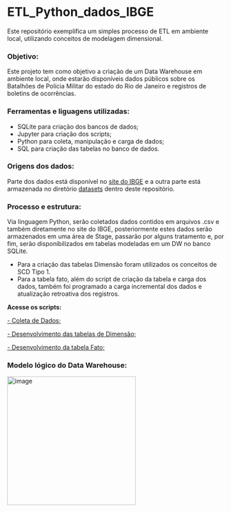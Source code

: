 # ETL_Python_dados_IBGE
Este repositório exemplifica um simples processo de ETL em ambiente local, utilizando conceitos de modelagem dimensional.

<h3>Objetivo:</h3>
Este projeto tem como objetivo a criação de um Data Warehouse em ambiente local, onde estarão disponíveis dados públicos sobre os Batalhões de Polícia Militar do estado do Rio de Janeiro e registros de boletins de ocorrências.

<h3>Ferramentas e liguagens utilizadas:</h3>

- SQLite para criação dos bancos de dados;
- Jupyter para criação dos scripts;
- Python para coleta, manipulação e carga de dados;
- SQL para criação das tabelas no banco de dados.

<h3>Origens dos dados:</h3>

Parte dos dados está disponível no <a href="https://www.ibge.gov.br/explica/codigos-dos-municipios.php#RJ">site do IBGE</a> e a outra parte está armazenada no diretório 
<a href="https://github.com/JevertonFlores/ETL_Python_dados_IBGE/tree/main/datasets">datasets</a> dentro deste repositório.

<h3>Processo e estrutura:</h3>

Via linguagem Python, serão coletados dados contidos em arquivos .csv e também diretamente no site do IBGE, posteriormente estes dados serão armazenados em uma área de Stage, passarão por alguns tratamento e, por fim, serão disponibilizados em tabelas modeladas em um DW no banco SQLite.
- Para a criação das tabelas Dimensão foram utilizados os conceitos de SCD Tipo 1.
- Para a tabela fato, além do script de criação da tabela e carga dos dados, também foi programado a carga incremental dos dados e atualização retroativa dos registros.

**Acesse os scripts:**

<a href="https://github.com/JevertonFlores/ETL_Python_dados_IBGE/tree/main/01.%20Coleta%20de%20Dados">- Coleta de Dados;</a>

<a href="https://github.com/JevertonFlores/ETL_Python_dados_IBGE/tree/main/02.%20Dimens%C3%B5es">- Desenvolvimento das tabelas de Dimensão;</a>

<a href="https://github.com/JevertonFlores/ETL_Python_dados_IBGE/tree/main/03.%20Fato">- Desenvolvimento da tabela Fato;</a>





<h3>Modelo lógico do Data Warehouse:</h3>
<img width="298" alt="image" src="https://user-images.githubusercontent.com/36814309/221437834-0d237be5-cb63-4f96-ae5c-d35258dd8313.png">
